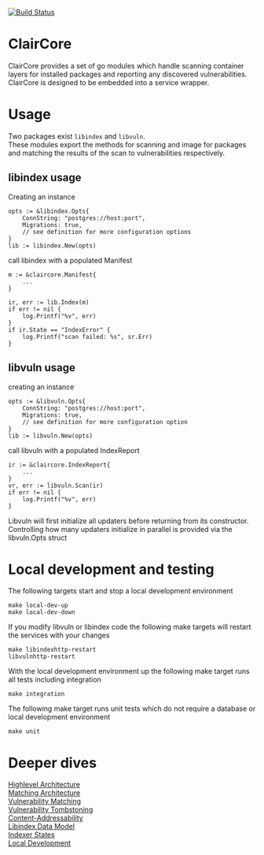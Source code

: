 [![Build Status](https://cloud.drone.io/api/badges/quay/claircore/status.svg)](https://cloud.drone.io/quay/claircore)  
# ClairCore

ClairCore provides a set of go modules which handle scanning container layers for installed packages and reporting any discovered vulnerabilities.  
ClairCore is designed to be embedded into a service wrapper.  

# Usage

Two packages exist `libindex` and `libvuln`.  
These modules export the methods for scanning and image for packages and matching the results of the scan to vulnerabilities respectively.   

## libindex usage

Creating an instance  
```
opts := &libindex.Opts{
    ConnString: "postgres://host:port",
    Migrations: true,
    // see definition for more configuration options
}
lib := libindex.New(opts)
``` 
call libindex with a populated Manifest  
```
m := &claircore.Manifest{
    ...
}

ir, err := lib.Index(m)
if err != nil {
    log.Printf("%v", err)
}
if ir.State == "IndexError" {
    log.Printf("scan failed: %s", sr.Err)
}
```

## libvuln usage

creating an instance  
```
opts := &libvuln.Opts{
    ConnString: "postgres://host:port",
    Migrations: true,
    // see definition for more configuration option
}
lib := libvuln.New(opts)
```
call libvuln with a populated IndexReport  
```
ir := &claircore.IndexReport{
    ...
}
vr, err := libvuln.Scan(ir)
if err != nil {
    log.Printf("%v", err)
}
```

Libvuln will first initialize all updaters before returning from its constructor.  
Controlling how many updaters initialize in parallel is provided via the libvuln.Opts struct  

# Local development and testing

The following targets start and stop a local development environment
```
make local-dev-up
make local-dev-down
```

If you modify libvuln or libindex code the following make targets will restart the services with your changes
```
make libindexhttp-restart
libvulnhttp-restart
```

With the local development environment up the following make target runs all tests including integration
```
make integration
```

The following make target runs unit tests which do not require a database or local development environment
```
make unit
```

# Deeper dives

[Highlevel Architecture](./docs/highlevel_arch.md)  
[Matching Architecture](./docs/matching_arch.md)  
[Vulnerability Matching](./docs/matching_vulns.md)  
[Vulnerability Tombstoning](./docs/tombstoning.md)  
[Content-Addressability](./docs/content_addressability.md)  
[Libindex Data Model](./docs/scanner_data_model.md)  
[Indexer States](./docs/indexer_states.md)  
[Local Development](./docs/local-dev.md)  
